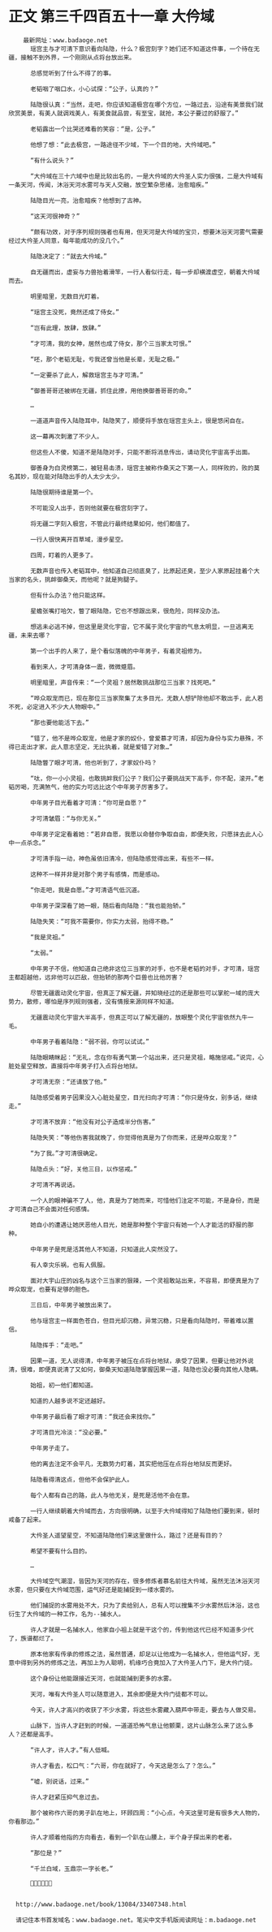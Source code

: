 # 正文 第三千四百五十一章 大仱域
        最新网址：www.badaoge.net
          瑶宫主与才可清下意识看向陆隐，什么？极宫刻字？她们还不知道这件事，一个待在无疆，接触不到外界，一个刚刚从点将台放出来。
      
          总感觉听到了什么不得了的事。
      
          老韬咽了咽口水，小心试探：“公子，认真的？”
      
          陆隐很认真：“当然，走吧，你应该知道极宫在哪个方位，一路过去，沿途有美景我们就欣赏美景，有美人就调戏美人，有美食就品尝，有至宝，就抢，本公子要过的舒服了。”
      
          老韬露出一个比哭还难看的笑容：“是，公子。”
      
          他想了想：“此去极宫，一路途径不少域，下一个目的地，大仱域吧。”
      
          “有什么说头？”
      
          “大仱域在三十六域中也是比较出名的，一是大仱域的大仱圣人实力很强，二是大仱域有一条天河，传闻，沐浴天河水雾可与天人交融，放空繁杂思绪，治愈暗疾。”
      
          陆隐目光一亮，治愈暗疾？他想到了古神。
      
          “这天河很神奇？”
      
          “颇有功效，对于序列规则强者也有用，但天河是大仱域的宝贝，想要沐浴天河雾气需要经过大仱圣人同意，每年能成功的没几个。”
      
          陆隐决定了：“就去大仱域。”
      
          自无疆而出，虚妄与力兽抬着滑竿，一行人看似行走，每一步却横渡虚空，朝着大仱域而去。
      
          明里暗里，无数目光盯着。
      
          “瑶宫主没死，竟然还成了侍女。”
      
          “岂有此理，放肆，放肆。”
      
          “才可清，我的女神，居然也成了侍女，那个三当家太可恨。”
      
          “呸，那个老韬无耻，亏我还曾当他是长辈，无耻之极。”
      
          “一定要杀了此人，解救瑶宫主与才可清。”
      
          “御善哥哥还被绑在无疆，抓住此撩，用他换御善哥哥的命。”
      
          …
      
          一道道声音传入陆隐耳中，陆隐笑了，顺便将手放在瑶宫主头上，很是悠闲自在。
      
          这一幕再次刺激了不少人。
      
          但这些人不傻，知道不是陆隐对手，只能不断将消息传出，请动灵化宇宙高手出面。
      
          御善身为白灵榜第二，被轻易击溃，瑶宫主被称作桑天之下第一人，同样败的，败的莫名其妙，现在能对陆隐出手的人太少太少。
      
          陆隐很期待谁是第一个。
      
          不可能没人出手，否则他就要在极宫刻字了。
      
          将无疆二字刻入极宫，不管此行最终结果如何，他们都值了。
      
          一行人很快离开百草域，漫步星空。
      
          四周，盯着的人更多了。
      
          无数声音也传入老韬耳中，他知道自己彻底臭了，比原起还臭，至少人家原起挂着个大当家的名头，挑衅御桑天，而他呢？就是狗腿子。
      
          但有什么办法？他只能这样。
      
          星蟾张嘴打哈欠，瞥了眼陆隐，它也不想跟出来，很危险，同样没办法。
      
          想逃未必逃不掉，但这里是灵化宇宙，它不属于灵化宇宙的气息太明显，一旦逃离无疆，未来去哪？
      
          第一个出手的人来了，是个看似落魄的中年男子，有着灵祖修为。
      
          看到来人，才可清身体一震，微微蹙眉。
      
          明里暗里，声音传来：“一个灵祖？居然敢挑战那位三当家？找死吧。”
      
          “哗众取宠而已，现在那位三当家聚集了太多目光，无数人想铲除他却不敢出手，此人若不死，必定进入不少大人物眼中。”
      
          “那也要他能活下去。”
      
          “错了，他不是哗众取宠，他是才家的奴仆，曾爱慕才可清，却因为身份与实力悬殊，不得已走出才家，此人意志坚定，无比执着，就是爱错了对象…”
      
          陆隐瞥了眼才可清，他也听到了，才家奴仆吗？
      
          “呔，你一小小灵祖，也敢挑衅我们公子？我们公子要挑战天下高手，你不配，滚开。”老韬厉喝，充满煞气，他的实力可远比这个中年男子厉害多了。
      
          中年男子目光看着才可清：“你可是自愿？”
      
          才可清皱眉：“与你无关。”
      
          中年男子定定看着她：“若非自愿，我愿以命替你争取自由，即便失败，只愿抹去此人心中一点杀念。”
      
          才可清手指一动，神色虽依旧清冷，但陆隐感觉得出来，有些不一样。
      
          这种不一样并非是对那个男子有感情，而是感动。
      
          “你走吧，我是自愿。”才可清语气低沉道。
      
          中年男子深深看了她一眼，随后看向陆隐：“我也能抬轿。”
      
          陆隐失笑：“可我不需要你，你实力太弱，抬得不稳。”
      
          “我是灵祖。”
      
          “太弱。”
      
          中年男子不信，他知道自己绝非这位三当家的对手，也不是老韬的对手，才可清，瑶宫主都超越他，远非他可以匹敌，但抬轿的那两个巨兽也比他厉害？
      
          尽管无疆震动灵化宇宙，但真正了解无疆，并知晓经过的还是那些可以掌舵一域的庞大势力，散修，哪怕是序列规则强者，没有情报来源同样不知道。
      
          无疆震动灵化宇宙大半高手，但真正可以了解无疆的，放眼整个灵化宇宙依然九牛一毛。
      
          中年男子看着陆隐：“弱不弱，你可以试试。”
      
          陆隐眼睛眯起：“无礼，念在你有勇气第一个站出来，还只是灵祖，略施惩戒。”说完，心脏处星空释放，直接将中年男子打入点将台地狱。
      
          才可清无奈：“还请放了他。”
      
          陆隐感受着男子因果没入心脏处星空，目光扫向才可清：“你只是侍女，别多话，继续走。”
      
          才可清不放弃：“他没有对公子造成半分伤害。”
      
          陆隐失笑：“等他伤害我就晚了，你觉得他真是为了你而来，还是哗众取宠？”
      
          “为了我。”才可清很确定。
      
          陆隐点头：“好，关他三日，以作惩戒。”
      
          才可清不再说话。
      
          一个人的眼神骗不了人，他，真是为了她而来，可惜他们注定不可能，不是身份，而是才可清自己不会面对任何感情。
      
          她自小的遭遇让她厌恶他人目光，她是那种整个宇宙只有她一个人才能活的舒服的那种。
      
          中年男子是死是活其他人不知道，只知道此人突然没了。
      
          有人幸灾乐祸，也有人佩服。
      
          面对大宇山庄的凶名与这个三当家的狠辣，一个灵祖敢站出来，不容易，即便真是为了哗众取宠，也要有足够的胆色。
      
          三日后，中年男子被放出来了。
      
          他与瑶宫主一样面色苍白，但目光却沉稳，异常沉稳，只是看向陆隐时，带着难以置信。
      
          陆隐挥手：“走吧。”
      
          因果一道，无人说得清，中年男子被压在点将台地狱，承受了因果，但要让他对外说清，很难，即便真说清了又如何，御桑天知道陆隐掌握因果一道，陆隐也没必要向其他人隐瞒。
      
          始祖，初一他们都知道。
      
          知道的人越多说不定还越好。
      
          中年男子最后看了眼才可清：“我还会来找你。”
      
          才可清目光冷淡：“没必要。”
      
          中年男子走了。
      
          他的离去注定不会平凡，无数势力盯着，其实把他压在点将台地狱反而更好。
      
          陆隐看得清这点，但他不会保护此人。
      
          每个人都有自己的路，此人与他无关，是死是活他不会在意。
      
          一行人继续朝着大仱域而去，方向很明确，以至于大仱域得知了陆隐他们要到来，顿时戒备了起来。
      
          大仱圣人遥望星空，不知道陆隐他们来这里做什么，路过？还是有目的？
      
          希望不要有什么目的。
      
          …
      
          大仱域空气潮湿，皆因为天河的存在，很多修炼者慕名前往大仱域，虽然无法沐浴天河水雾，但只要在大仱域范围，运气好还是能捕捉到一缕水雾的。
      
          他们捕捉的水雾用处不大，只为了卖给别人，总有人可以搜集不少水雾然后沐浴，这也衍生了大仱域的一种工作，名为--捕水人。
      
          许人才就是一名捕水人，他家自小祖上就是干这个的，传到他这代已经不知道多少代了，族谱都烂了。
      
          原本他家有传承的修炼之法，虽然普通，却足以让他成为一名捕水人，但他运气好，无意中得到另外的修炼之法，再加上为人聪明，机缘巧合竟加入了大仱圣人门下，是大仱门徒。
      
          这个身份让他能跟接近天河，也就能捕到更多的水雾。
      
          天河，唯有大仱圣人可以随意进入，其余即便是大仱门徒都不可以。
      
          今天，许人才高兴的收获了不少水雾，将这些水雾藏入葫芦中带走，要去与人做交易。
      
          山脉下，当许人才赶到的时候，一道道恐怖气息让他颤栗，这片山脉怎么来了这么多人？还都是高手。
      
          “许人才，许人才。”有人低喊。
      
          许人才看去，松口气：“六哥，你在就好了，今天这是怎么了？怎么。”
      
          “嘘，别说话，过来。”
      
          许人才赶紧压抑气息过去。
      
          那个被称作六哥的男子趴在地上，环顾四周：“小心点，今天这里可是有很多大人物的，你看那边。”
      
          许人才顺着他指的方向看去，看到一个趴在山腰上，半个身子探出来的老者。
      
          “那位是？”
      
          “千兰白域，玉鼎宗一字长老。”
      
          
      
      
      http://www.badaoge.net/book/13084/33407348.html
      
      请记住本书首发域名：www.badaoge.net。笔尖中文手机版阅读网址：m.badaoge.net
